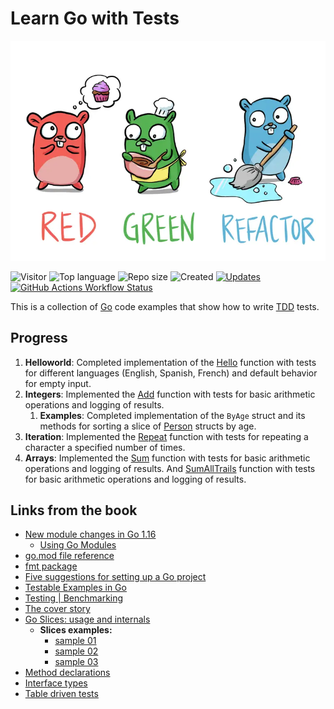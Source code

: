 # Learn Go with Tests

[![Learn Go with Tests](assets/tdd_go.webp)](https://quii.gitbook.io/learn-go-with-tests)

![Visitor](https://visitor-badge.laobi.icu/badge?page_id=Searge.tdd_go)
![Top language](https://img.shields.io/github/languages/top/Searge/tdd_go?style=flat-square)
![Repo size](https://img.shields.io/github/repo-size/Searge/tdd_go?style=flat-square)
![Created](https://img.shields.io/date/1732961863.svg?style=flat-square&logo=github&label=created)
[![Updates](https://img.shields.io/github/last-commit/Searge/tdd_go.svg?style=flat-square&logo=git&logoColor=white&color=blue)](https://github.com/Searge/tdd_go/commits/main/)
[![GitHub Actions Workflow Status](https://img.shields.io/github/actions/workflow/status/Searge/tdd_go/go.yml?branch=main&style=flat-square&logo=githubactions&logoColor=white&label=test-n-build)](https://github.com/Searge/tdd_go/actions/workflows/go.yml)

This is a collection of [Go](https://golang.org) code examples that show how to write [TDD](https://en.wikipedia.org/wiki/Test-driven_development) tests.

## Progress

1. **Helloworld**: Completed implementation of the [Hello](helloworld/hello.go#L15-L21) function with tests for different languages (English, Spanish, French) and default behavior for empty input.
2. **Integers**: Implemented the [Add](integers/adder.go#L6-L13) function with tests for basic arithmetic operations and logging of results.
   1. **Examples**: Completed implementation of the `ByAge` struct and its methods for sorting a slice of [Person](examples/sort_test.go#L8-L15) structs by age.
3. **Iteration**: Implemented the [Repeat](iteration/repeat.go#L3-L9) function with tests for repeating a character a specified number of times.
4. **Arrays**: Implemented the [Sum](arrays/sum.go#L4-L10) function with tests for basic arithmetic operations and logging of results. And [SumAllTrails](arrays/sum.go#L23-L35) function with tests for basic arithmetic operations and logging of results.

## Links from the book

- [New module changes in Go 1.16](https://go.dev/blog/go116-module-changes)
  - [Using Go Modules](https://go.dev/blog/using-go-modules)
- [go.mod file reference](https://go.dev/doc/modules/gomod-ref)
- [fmt package](https://pkg.go.dev/fmt#hdr-Printing)
- [Five suggestions for setting up a Go project](https://dave.cheney.net/2014/12/01/five-suggestions-for-setting-up-a-go-project)
- [Testable Examples in Go](https://go.dev/blog/examples)
- [Testing | Benchmarking](https://pkg.go.dev/testing#hdr-Benchmarks)
- [The cover story](https://go.dev/blog/cover)
- [Go Slices: usage and internals](https://go.dev/blog/slices-intro)
  - **Slices examples:**
    - [sample 01](https://go.dev/play/p/ICCWcRGIO68)
    - [sample 02](https://go.dev/play/p/bTrRmYfNYCp)
    - [sample 03](https://go.dev/play/p/Poth8JS28sc)
- [Method declarations](https://go.dev/ref/spec#Method_declarations)
- [Interface types](https://go.dev/ref/spec#Interface_types)
- [Table driven tests](https://go.dev/wiki/TableDrivenTests)
